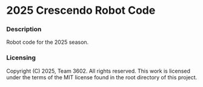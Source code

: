 # 2025 Crescendo Robot Code

### Description
Robot code for the 2025 season.

### Licensing
Copyright (C) 2025, Team 3602. All rights reserved. This work is licensed under the terms of the MIT license found in the root directory of this project.